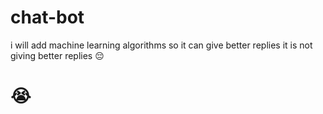 # chat-bot
i will add machine learning algorithms so it can give better replies
it is not giving better replies 😔
# 😭
